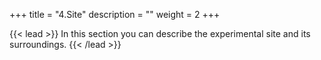 +++
title = "4.Site"
description = ""
weight = 2
+++

{{< lead >}}
In this section you can describe the experimental site and its surroundings.
{{< /lead >}}

